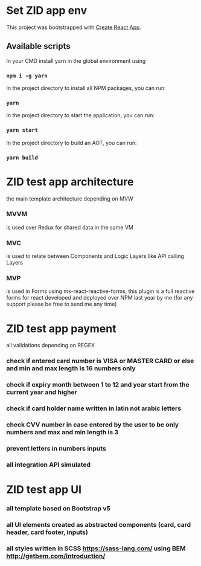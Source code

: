 # Set ZID app env

This project was bootstrapped with [Create React App](https://github.com/facebook/create-react-app).

## Available scripts

In your CMD install yarn in the global environment using
### `npm i -g yarn`

In the project directory to install all NPM packages, you can run:
### `yarn`

In the project directory to start the application, you can run:
### `yarn start`

In the project directory to build an AOT, you can run:
### `yarn build`


# ZID test app architecture

the main template architecture depending on MVW 
### MVVM
is used over Redux for shared data in the same VM
### MVC
is used to relate between Components and Logic Layers like API calling Layers
### MVP
is used in Forms using ms-react-reactive-forms, this plugin is a full reactive forms for react developed and deployed over NPM last year by me (for any support please be free to send me any time)


# ZID test app payment

all validations depending on REGEX
### check if entered card number is VISA or MASTER CARD or else and min and max length is 16 numbers only
### check if expiry month between 1 to 12 and year start from the current year and higher
### check if card holder name written in latin not arabic letters
### check CVV number in case entered by the user to be only numbers and max and min length is 3
### prevent letters in numbers inputs
### all integration API simulated

# ZID test app UI

### all template based on Bootstrap v5
### all UI elements created as abstracted components (card, card header, card footer, inputs)
### all styles written in SCSS https://sass-lang.com/ using BEM http://getbem.com/introduction/ 
